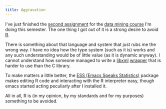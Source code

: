 ```yaml
---
title: Aggravation
---
```

I've just finished the <a href="http://togaware.redirectme.net/access/assignment.html">second assignment</a> for the <a href="http://datamining.anu.edu.au/student/math3346_2005.html">data mining course</a> I'm doing this semester. The one thing I got out of it is a strong desire to avoid <a href="http://www.r-project.org/">R</a>.

There is something about that language and system that just rubs me the wrong way. I have no idea how the type system (such as it is) works and any such understanding would be of little value (as it is dynamic anyway). I cannot understand how someone managed to write a <a href="http://xmlsoft.org/">libxml</a> <a href="http://cran.r-project.org/src/contrib/Descriptions/XML.html">wrapper</a> that is <emph>harder</emph> to use than the C library.

To make matters a little better, the <a href="http://ess.r-project.org/">ESS (Emacs Speaks Statistics)</a> package makes editing R code and interacting with the R interpreter easy, though emacs started acting peculiarly after I installed it.

All in all, R is (in my opinion, by my standards and for my purposes) something to be avoided.
